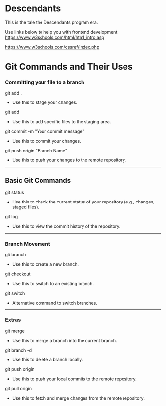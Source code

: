 # Descendants
This is the tale the Descendants program era.

Use links below to help you with frontend development
https://www.w3schools.com/html/html_intro.asp

https://www.w3schools.com/cssref/index.php

# Git Commands and Their Uses


### Committing your file to a branch ###

git add .  
- Use this to stage your changes.

git add <file-name>  
- Use this to add specific files to the staging area.

git commit -m "Your commit message"  
- Use this to commit your changes.

git push  origin "Branch Name"
- Use this to push your changes to the remote repository.
----------------------------------------------------------------------------------------------------------------------

## Basic Git Commands

git status  
- Use this to check the current status of your repository (e.g., changes, staged files).

git log  
- Use this to view the commit history of the repository.
----------------------------------------------------------------------------------------------------------------------

### Branch Movement ###

git branch <branch-name>  
- Use this to create a new branch.

git checkout <branch-name>  
- Use this to switch to an existing branch.

git switch <branch-name>  
- Alternative command to switch branches.
----------------------------------------------------------------------------------------------------------------------

### Extras ###

git merge <branch-name>  
- Use this to merge a branch into the current branch.

git branch -d <branch-name>  
- Use this to delete a branch locally.

git push origin <branch-name>  
- Use this to push your local commits to the remote repository.

git pull origin <branch-name>  
- Use this to fetch and merge changes from the remote repository.